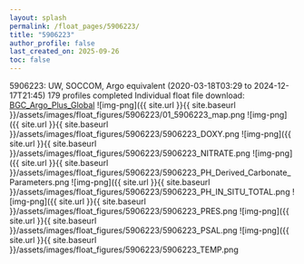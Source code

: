 ```yaml
---
layout: splash
permalink: /float_pages/5906223/
title: "5906223"
author_profile: false
last_created_on: 2025-09-26
toc: false
---
```

 
5906223: UW, SOCCOM, Argo equivalent (2020-03-18T03:29 to 2024-12-17T21:45)
179 profiles completed
Individual float file download: [BGC_Argo_Plus_Global](https://ftp.soest.hawaii.edu/bgc_argo_plus/Individual_Floats/outliers_removed/5906223_Sprof_processed.nc)
![img-png]({{ site.url }}{{ site.baseurl }}/assets/images/float_figures/5906223/01_5906223_map.png
![img-png]({{ site.url }}{{ site.baseurl }}/assets/images/float_figures/5906223/5906223_DOXY.png
![img-png]({{ site.url }}{{ site.baseurl }}/assets/images/float_figures/5906223/5906223_NITRATE.png
![img-png]({{ site.url }}{{ site.baseurl }}/assets/images/float_figures/5906223/5906223_PH_Derived_Carbonate_Parameters.png
![img-png]({{ site.url }}{{ site.baseurl }}/assets/images/float_figures/5906223/5906223_PH_IN_SITU_TOTAL.png
![img-png]({{ site.url }}{{ site.baseurl }}/assets/images/float_figures/5906223/5906223_PRES.png
![img-png]({{ site.url }}{{ site.baseurl }}/assets/images/float_figures/5906223/5906223_PSAL.png
![img-png]({{ site.url }}{{ site.baseurl }}/assets/images/float_figures/5906223/5906223_TEMP.png
